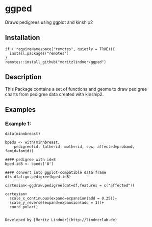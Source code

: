 # ggped
Draws pedigrees using ggplot and kinship2

## Installation
```{r}
if (!requireNamespace("remotes", quietly = TRUE)){
  install.packages("remotes")
}
remotes::install_github("moritzlindner/ggped")
```

## Description

This Package contains a set of functions and geoms to draw pedigree charts from pedigree data created with kinship2. 

## Examples

### Example 1:

```{r Example1, eval=TRUE, include=T}
data(minnbreast)

bpeds <- with(minnbreast,
    pedigree(id, fatherid, motherid, sex, affected=proband, famid=famid))
    
#### pedigree with id=8
bped.id8 <- bpeds['8']

#### convert into ggplot-compatible data frame
df<-dfalign.pedigree(bped.id8)

cartesian<-ggdraw.pedigree(dat=df,features = c("affected"))

cartesian+
  scale_x_continuous(expand=expansion(add = 0.25))+
  scale_y_reverse(expand=expansion(add = 1))+
  coord_polar()


Developed by [Moritz Lindner](http://lindnerlab.de)